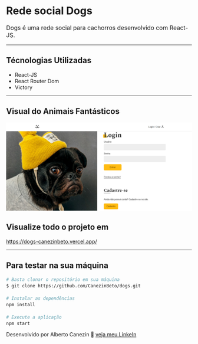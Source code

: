 # Rede social Dogs

<p style="font-size: 16px;">Dogs é uma rede social para cachorros desenvolvido com React-JS.</p>
<hr>

## Técnologias Utilizadas

- React-JS
- React Router Dom
- Victory
<hr>

## Visual do Animais Fantásticos

<img src="./src/Assets/dogs.png" />

## Visualize todo o projeto em

<a href="https://dogs-canezinbeto.vercel.app/" target="_blank">https://dogs-canezinbeto.vercel.app/</a>

<hr>

## Para testar na sua máquina

```bash
# Basta clonar o repositório em sua máquina
$ git clone https://github.com/CanezinBeto/dogs.git

# Instalar as dependências
npm install

# Execute a aplicação
npm start
```

Desenvolvido por Alberto Canezin :rocket: [veja meu LinkeIn](https://www.linkedin.com/in/albertocanezin-dev/)
